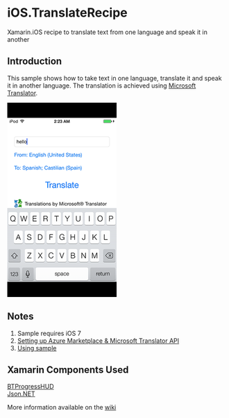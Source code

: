 iOS.TranslateRecipe
===================

Xamarin.iOS recipe to translate text from one language and speak it in another

Introduction
-------
This sample shows how to take text in one language, translate it and speak it in another language. The translation is achieved using [Microsoft Translator](http://www.microsoft.com/en-us/translator/).

![Combined](Screenshots/ViewController.png)

Notes
-------
1. Sample requires iOS 7
2. [Setting up Azure Marketplace & Microsoft Translator API](https://github.com/dannycabrera/iOS.TranslateRecipe/wiki/Setting-up-Azure-Marketplace-&-Microsoft-Translator-API)
3. [Using sample](https://github.com/dannycabrera/iOS.TranslateRecipe/wiki/Using-sample)

Xamarin Components Used
-------
[BTProgressHUD](http://components.xamarin.com/view/btprogresshud/)<br/>
[Json.NET](http://components.xamarin.com/view/json.net/)

More information available on the [wiki](https://github.com/dannycabrera/iOS.TranslateRecipe/wiki)
